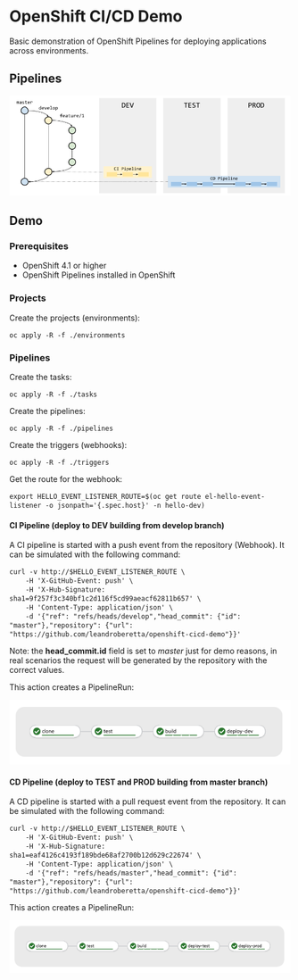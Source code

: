 # OpenShift CI/CD Demo

Basic demonstration of OpenShift Pipelines for deploying applications across environments.

## Pipelines

![pipelines](./docs/images/pipelines.png)

## Demo

### Prerequisites

* OpenShift 4.1 or higher
* OpenShift Pipelines installed in OpenShift

### Projects

Create the projects (environments):

    oc apply -R -f ./environments

### Pipelines

Create the tasks:

    oc apply -R -f ./tasks

Create the pipelines:

    oc apply -R -f ./pipelines

Create the triggers (webhooks):

    oc apply -R -f ./triggers

Get the route for the webhook:

    export HELLO_EVENT_LISTENER_ROUTE=$(oc get route el-hello-event-listener -o jsonpath='{.spec.host}' -n hello-dev)

#### CI Pipeline (deploy to DEV building from develop branch)

A CI pipeline is started with a push event from the repository (Webhook). It can be simulated with the following command:

    curl -v http://$HELLO_EVENT_LISTENER_ROUTE \
        -H 'X-GitHub-Event: push' \
        -H 'X-Hub-Signature: sha1=9f257f3c340bf1c2d116f5cd99aeacf62811b657' \
        -H 'Content-Type: application/json' \
        -d '{"ref": "refs/heads/develop","head_commit": {"id": "master"},"repository": {"url": "https://github.com/leandroberetta/openshift-cicd-demo"}}'

Note: the **head_commit.id** field is set to *master* just for demo reasons, in real scenarios the request will be generated by the repository with the correct values.

This action creates a PipelineRun:

![ci-pipeline-run](./docs/images/ci-pipeline-run.png)

#### CD Pipeline (deploy to TEST and PROD building from master branch)

A CD pipeline is started with a pull request event from the repository. It can be simulated with the following command:

    curl -v http://$HELLO_EVENT_LISTENER_ROUTE \
        -H 'X-GitHub-Event: push' \
        -H 'X-Hub-Signature: sha1=eaf4126c4193f189bde68af2700b12d629c22674' \
        -H 'Content-Type: application/json' \
        -d '{"ref": "refs/heads/master","head_commit": {"id": "master"},"repository": {"url": "https://github.com/leandroberetta/openshift-cicd-demo"}}'

This action creates a PipelineRun:

![cd-pipeline-run](./docs/images/cd-pipeline-run.png)        
